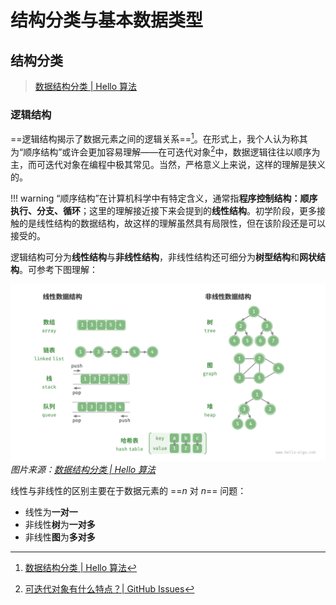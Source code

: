 # 结构分类与基本数据类型

## 结构分类

>[数据结构分类 | Hello 算法](https://www.hello-algo.com/chapter_data_structure/classification_of_data_structure/)

### 逻辑结构

==逻辑结构揭示了数据元素之间的逻辑关系==[^1]。在形式上，我个人认为称其为“顺序结构”或许会更加容易理解——在可迭代对象[^2]中，数据逻辑往往以顺序为主，而可迭代对象在编程中极其常见。当然，严格意义上来说，这样的理解是狭义的。

!!! warning
    “顺序结构”在计算机科学中有特定含义，通常指**程序控制结构：顺序执行、分支、循环**；这里的理解接近接下来会提到的**线性结构**。初学阶段，更多接触的是线性结构的数据结构，故这样的理解虽然具有局限性，但在该阶段还是可以接受的。

逻辑结构可分为**线性结构**与**非线性结构**，非线性结构还可细分为**树型结构**和**网状结构**。可参考下图理解：

![线性数据结构与非线性数据结构](../../../assets/images/dsa/classification_logic_structure.png)
*图片来源：[数据结构分类 | Hello 算法](https://www.hello-algo.com/chapter_data_structure/classification_of_data_structure/)*

线性与非线性的区别主要在于数据元素的 ==$n$ 对 $n$== 问题：

- 线性为**一对一**
- 非线性**树**为**一对多**
- 非线性**图**为**多对多**


[^1]: [数据结构分类 | Hello 算法](https://www.hello-algo.com/chapter_data_structure/classification_of_data_structure/)

[^2]: [可迭代对象有什么特点？| GitHub Issues](https://github.com/YvetteLau/Step-By-Step/issues/28)